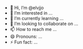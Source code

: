 - 👋 Hi, I’m @elvjjo
- 👀 I’m interested in ...
- 🌱 I’m currently learning ...
- 💞️ I’m looking to collaborate on ...
- 📫 How to reach me ...
- 😄 Pronouns: ...
- ⚡ Fun fact: ...

<!---
elvjjo/elvjjo is a ✨ special ✨ repository because its `README.md` (this file) appears on your GitHub profile.
You can click the Preview link to take a look at your changes.
--->
